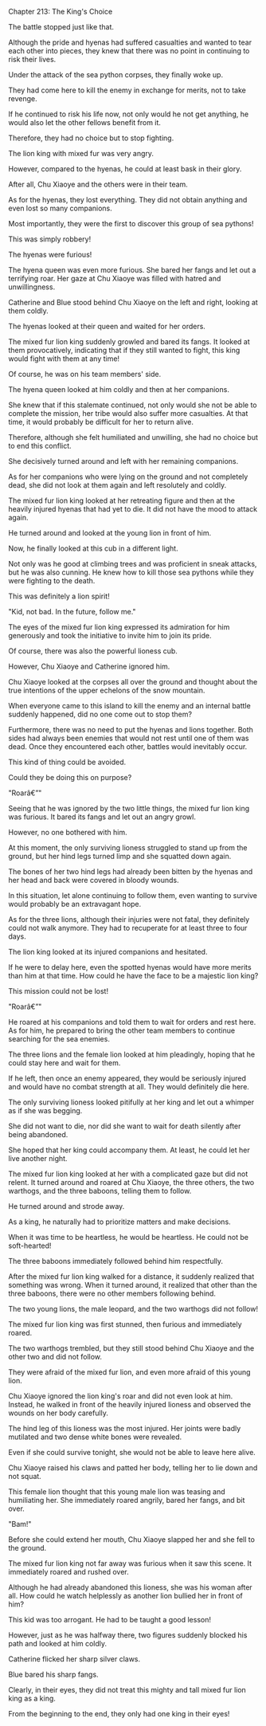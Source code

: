 Chapter 213: The King's Choice

The battle stopped just like that.

Although the pride and hyenas had suffered casualties and wanted to tear each other into pieces, they knew that there was no point in continuing to risk their lives.

Under the attack of the sea python corpses, they finally woke up.

They had come here to kill the enemy in exchange for merits, not to take revenge.

If he continued to risk his life now, not only would he not get anything, he would also let the other fellows benefit from it.

Therefore, they had no choice but to stop fighting.

The lion king with mixed fur was very angry.

However, compared to the hyenas, he could at least bask in their glory.

After all, Chu Xiaoye and the others were in their team.

As for the hyenas, they lost everything. They did not obtain anything and even lost so many companions.

Most importantly, they were the first to discover this group of sea pythons\!

This was simply robbery\!

The hyenas were furious\!

The hyena queen was even more furious. She bared her fangs and let out a terrifying roar. Her gaze at Chu Xiaoye was filled with hatred and unwillingness.

Catherine and Blue stood behind Chu Xiaoye on the left and right, looking at them coldly.

The hyenas looked at their queen and waited for her orders.

The mixed fur lion king suddenly growled and bared its fangs. It looked at them provocatively, indicating that if they still wanted to fight, this king would fight with them at any time\!

Of course, he was on his team members' side.

The hyena queen looked at him coldly and then at her companions.

She knew that if this stalemate continued, not only would she not be able to complete the mission, her tribe would also suffer more casualties. At that time, it would probably be difficult for her to return alive.

Therefore, although she felt humiliated and unwilling, she had no choice but to end this conflict.

She decisively turned around and left with her remaining companions.

As for her companions who were lying on the ground and not completely dead, she did not look at them again and left resolutely and coldly.

The mixed fur lion king looked at her retreating figure and then at the heavily injured hyenas that had yet to die. It did not have the mood to attack again.

He turned around and looked at the young lion in front of him.

Now, he finally looked at this cub in a different light.

Not only was he good at climbing trees and was proficient in sneak attacks, but he was also cunning. He knew how to kill those sea pythons while they were fighting to the death.

This was definitely a lion spirit\!

"Kid, not bad. In the future, follow me."

The eyes of the mixed fur lion king expressed its admiration for him generously and took the initiative to invite him to join its pride.

Of course, there was also the powerful lioness cub.

However, Chu Xiaoye and Catherine ignored him.

Chu Xiaoye looked at the corpses all over the ground and thought about the true intentions of the upper echelons of the snow mountain.

When everyone came to this island to kill the enemy and an internal battle suddenly happened, did no one come out to stop them?

Furthermore, there was no need to put the hyenas and lions together. Both sides had always been enemies that would not rest until one of them was dead. Once they encountered each other, battles would inevitably occur.

This kind of thing could be avoided.

Could they be doing this on purpose?

"Roarâ€”"

Seeing that he was ignored by the two little things, the mixed fur lion king was furious. It bared its fangs and let out an angry growl.

However, no one bothered with him.

At this moment, the only surviving lioness struggled to stand up from the ground, but her hind legs turned limp and she squatted down again.

The bones of her two hind legs had already been bitten by the hyenas and her head and back were covered in bloody wounds.

In this situation, let alone continuing to follow them, even wanting to survive would probably be an extravagant hope.

As for the three lions, although their injuries were not fatal, they definitely could not walk anymore. They had to recuperate for at least three to four days.

The lion king looked at its injured companions and hesitated.

If he were to delay here, even the spotted hyenas would have more merits than him at that time. How could he have the face to be a majestic lion king?

This mission could not be lost\!

"Roarâ€”"

He roared at his companions and told them to wait for orders and rest here. As for him, he prepared to bring the other team members to continue searching for the sea enemies.

The three lions and the female lion looked at him pleadingly, hoping that he could stay here and wait for them.

If he left, then once an enemy appeared, they would be seriously injured and would have no combat strength at all. They would definitely die here.

The only surviving lioness looked pitifully at her king and let out a whimper as if she was begging.

She did not want to die, nor did she want to wait for death silently after being abandoned.

She hoped that her king could accompany them. At least, he could let her live another night.

The mixed fur lion king looked at her with a complicated gaze but did not relent. It turned around and roared at Chu Xiaoye, the three others, the two warthogs, and the three baboons, telling them to follow.

He turned around and strode away.

As a king, he naturally had to prioritize matters and make decisions.

When it was time to be heartless, he would be heartless. He could not be soft-hearted\!

The three baboons immediately followed behind him respectfully.

After the mixed fur lion king walked for a distance, it suddenly realized that something was wrong. When it turned around, it realized that other than the three baboons, there were no other members following behind.

The two young lions, the male leopard, and the two warthogs did not follow\!

The mixed fur lion king was first stunned, then furious and immediately roared.

The two warthogs trembled, but they still stood behind Chu Xiaoye and the other two and did not follow.

They were afraid of the mixed fur lion, and even more afraid of this young lion.

Chu Xiaoye ignored the lion king's roar and did not even look at him. Instead, he walked in front of the heavily injured lioness and observed the wounds on her body carefully.

The hind leg of this lioness was the most injured. Her joints were badly mutilated and two dense white bones were revealed.

Even if she could survive tonight, she would not be able to leave here alive.

Chu Xiaoye raised his claws and patted her body, telling her to lie down and not squat.

This female lion thought that this young male lion was teasing and humiliating her. She immediately roared angrily, bared her fangs, and bit over.

"Bam\!"

Before she could extend her mouth, Chu Xiaoye slapped her and she fell to the ground.

The mixed fur lion king not far away was furious when it saw this scene. It immediately roared and rushed over.

Although he had already abandoned this lioness, she was his woman after all. How could he watch helplessly as another lion bullied her in front of him?

This kid was too arrogant. He had to be taught a good lesson\!

However, just as he was halfway there, two figures suddenly blocked his path and looked at him coldly.

Catherine flicked her sharp silver claws.

Blue bared his sharp fangs.

Clearly, in their eyes, they did not treat this mighty and tall mixed fur lion king as a king.

From the beginning to the end, they only had one king in their eyes\!